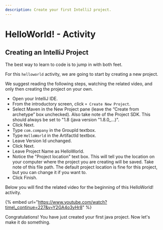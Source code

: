 ```yaml
---
description: Create your first IntelliJ project.
---
```


# HelloWorld! - Activity

## Creating an IntelliJ Project

The best way to learn to code is to jump in with both feet. 

For this `helloworld` activity, we are going to start by creating a new project.

We suggest reading the following steps, watching the related video, and only then creating the project on your own.  

* Open your IntelliJ IDE. 
* From the introductory screen, click `+ Create New Project`.
* Select Maven in the New Project pane \(leave the “Create from archetype” box unchecked\). Also take note of the Project SDK. This should always be set to "1.8 \(java version "1.8.0\_...\)".
* Click Next.
* Type `com.company` in the GroupId textbox.
* Type `HelloWorld` in the ArtifactId textbox.
* Leave Version Id unchanged.
* Click Next.
* Leave Project Name as HelloWorld.
* Notice the "Project location" text box. This will tell you the location on your computer where the project you are creating will be saved. Take note of this file path. The default project location is fine for this project, but you can change it if you want to. 
* Click Finish.

Below you will find the related video for the beginning of this HelloWorld! activity. 

{% embed url="https://www.youtube.com/watch?time\_continue=227&v=Y2GA4o3yHr8" %}

Congratulations! You have just created your first java project. Now let's make it do something. 

